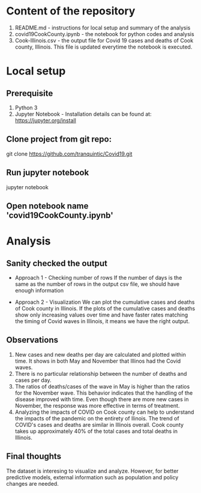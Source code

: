 # Content of the repository
1. README.md - instructions for local setup and summary of the analysis
2. covid19CookCounty.ipynb - the notebook for python codes and analysis
3. Cook-Illinois.csv - the output file for Covid 19 cases and deaths of Cook county, Illinois. This file is updated everytime the notebook is executed.

# Local setup
## Prerequisite
1. Python 3
2. Jupyter Notebook - Installation details can be found at: https://jupyter.org/install
## Clone project from git repo:
git clone https://github.com/tranquintic/Covid19.git

## Run jupyter notebook
jupyter notebook

## Open notebook name 'covid19CookCounty.ipynb'

# Analysis
## Sanity checked the output
* Approach 1 - Checking number of rows
If the number of days is the same as the number of rows in the output csv file, we should have enough information

* Approach 2 - Visualization
We can plot the cumulative cases and deaths of Cook county in Illinois. If the plots of the cumulative cases and deaths show only increasing values over time and have faster rates matching the timing of Covid waves in Illinois, it means we have the right output.

## Observations
1. New cases and new deaths per day are calculated and plotted within time. It shows in both May and November that Illinos had the Covid waves. 
2. There is no particular relationship between the number of deaths and cases per day.
3. The ratios of deaths/cases of the wave in May is higher than the ratios for the November wave. This behavior indicates that the handling of the disease improved with time. Even though there are more new cases in November, the response was more effective in terms of treatment.
4. Analyzing the impacts of COVID on Cook county can help to understand the impacts of the pandemic on the entirety of llinois. The trend of COVID's cases and deaths are similar in Illinois overall. Cook county takes up approximately 40% of the total cases and total deaths in Illinois. 

## Final thoughts
The dataset is interesing to visualize and analyze. However, for better predictive models, external information such as population and policy changes are needed. 

